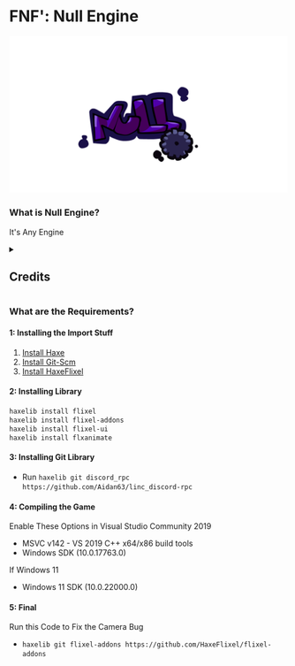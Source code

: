 # FNF': Null Engine
![logo](art/nullengine/nulllogo.gif)

### What is Null Engine?
It's Any Engine
<details> 
  <summary><h2>Credits</h2></summary>

##### Null Engine:
- CapybaraCoding - Programmer
- Sloow - Somenthing
- Uthacréudia - Artist

##### Special Thanks!:
- Cracsthor - PhantoMuff Difficult Font
- Rozebud - Accuracy System Code And Controls Code
- PolybiusProxy - Video Support

##### Funkin Crew:
- Ninjamuffin99 - Programmer
- PhantomArcade3K and Evilsk8r - Art
- Kawaisprite - Musician

### What Features Does the Engine Have?
- GhostTapping
- Easy Modding
- Script System
- Cool Hud

</details>

### What are the Requirements?

#### 1: Installing the Import Stuff
1. [Install Haxe](https://haxe.org/)
2. [Install Git-Scm](https://git-scm.com/)
3. [Install HaxeFlixel](https://haxeflixel.com/documentation/install-haxeflixel/)

#### 2: Installing Library
```
haxelib install flixel 
haxelib install flixel-addons
haxelib install flixel-ui
haxelib install flxanimate
```
#### 3: Installing Git Library
- Run `haxelib git discord_rpc https://github.com/Aidan63/linc_discord-rpc`

#### 4: Compiling the Game
Enable These Options in Visual Studio Community 2019
- MSVC v142 - VS 2019 C++ x64/x86 build tools
- Windows SDK (10.0.17763.0)

If Windows 11
- Windows 11 SDK (10.0.22000.0)

#### 5: Final
Run this Code to Fix the Camera Bug
- `haxelib git flixel-addons https://github.com/HaxeFlixel/flixel-addons`